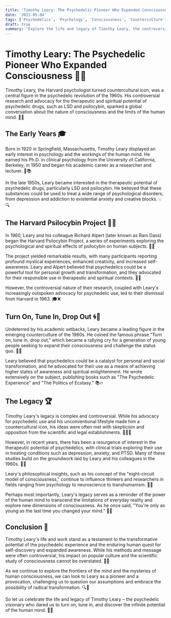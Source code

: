 ```yaml
---
title: 'Timothy Leary: The Psychedelic Pioneer Who Expanded Consciousness'
date: '2021-05-04'
tags: ['Psychedelics', 'Psychology', 'Consciousness', 'Counterculture']
draft: true
summary: 'Explore the life and legacy of Timothy Leary, the controversial psychologist and countercultural icon who advocated for the therapeutic and transformative potential of psychedelic drugs'
---
```


# Timothy Leary: The Psychedelic Pioneer Who Expanded Consciousness 🍄🧠

Timothy Leary, the Harvard psychologist turned countercultural icon, was a central figure in the psychedelic revolution of the 1960s. His controversial research and advocacy for the therapeutic and spiritual potential of psychedelic drugs, such as LSD and psilocybin, sparked a global conversation about the nature of consciousness and the limits of the human mind. 💊💭

## The Early Years 🎓

Born in 1920 in Springfield, Massachusetts, Timothy Leary displayed an early interest in psychology and the workings of the human mind. He earned his Ph.D. in clinical psychology from the University of California, Berkeley, in 1950 and began his academic career as a researcher and lecturer. 🧠📚

In the late 1950s, Leary became interested in the therapeutic potential of psychedelic drugs, particularly LSD and psilocybin. He believed that these substances could be used to treat a wide range of psychological disorders, from depression and addiction to existential anxiety and creative blocks. 💡🔍

## The Harvard Psilocybin Project 🍄🔬

In 1960, Leary and his colleague Richard Alpert (later known as Ram Dass) began the Harvard Psilocybin Project, a series of experiments exploring the psychological and spiritual effects of psilocybin on human subjects. 🧪👥

The project yielded remarkable results, with many participants reporting profound mystical experiences, enhanced creativity, and increased self-awareness. Leary and Alpert believed that psychedelics could be a powerful tool for personal growth and transformation, and they advocated for their responsible use in therapeutic and spiritual contexts. 🌈🙏

However, the controversial nature of their research, coupled with Leary's increasingly outspoken advocacy for psychedelic use, led to their dismissal from Harvard in 1963. 🎓❌

## Turn On, Tune In, Drop Out 🌀📢

Undeterred by his academic setbacks, Leary became a leading figure in the emerging counterculture of the 1960s. He coined the famous phrase "Turn on, tune in, drop out," which became a rallying cry for a generation of young people seeking to expand their consciousness and challenge the status quo. 🌈✊

Leary believed that psychedelics could be a catalyst for personal and social transformation, and he advocated for their use as a means of achieving higher states of awareness and spiritual enlightenment. He wrote extensively on the subject, publishing books such as "The Psychedelic Experience" and "The Politics of Ecstasy." 📚🔥

## The Legacy 🏆

Timothy Leary's legacy is complex and controversial. While his advocacy for psychedelic use and his unconventional lifestyle made him a countercultural icon, his ideas were often met with skepticism and opposition from the scientific and legal establishments. 🚫👨‍⚖️

However, in recent years, there has been a resurgence of interest in the therapeutic potential of psychedelics, with clinical trials exploring their use in treating conditions such as depression, anxiety, and PTSD. Many of these studies build on the groundwork laid by Leary and his colleagues in the 1960s. 🔬💊

Leary's philosophical insights, such as his concept of the "eight-circuit model of consciousness," continue to influence thinkers and researchers in fields ranging from psychology to neuroscience to transhumanism. 🧠🌌

Perhaps most importantly, Leary's legacy serves as a reminder of the power of the human mind to transcend the limitations of everyday reality and explore new dimensions of consciousness. As he once said, "You're only as young as the last time you changed your mind." 💭💡

## Conclusion 💭

Timothy Leary's life and work stand as a testament to the transformative potential of the psychedelic experience and the enduring human quest for self-discovery and expanded awareness. While his methods and message were often controversial, his impact on popular culture and the scientific study of consciousness cannot be overstated. 🍄🧬

As we continue to explore the frontiers of the mind and the mysteries of human consciousness, we can look to Leary as a pioneer and a provocation, challenging us to question our assumptions and embrace the possibility of radical transformation. 🔍🚀

So let us celebrate the life and legacy of Timothy Leary – the psychedelic visionary who dared us to turn on, tune in, and discover the infinite potential of the human mind. 🙌🌈
